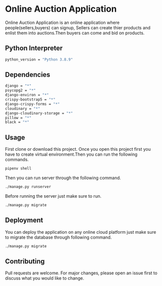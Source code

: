 # Online Auction Application

Online Auction Application is an online application where people(sellers,buyers) can signup, Sellers can create thier products and enlist them into auctions.Then buyers can come and bid on products.
## Python Interpreter
```bash
python_version = "Python 3.8.9"
```
## Dependencies
```bash
django = "*"
psycopg2 = "*"
django-environ = "*"
crispy-bootstrap5 = "*"
django-crispy-forms = "*"
cloudinary = "*"
django-cloudinary-storage = "*"
pillow = "*"
black = "*"
```

## Usage
First clone or download this project.
Once you open this project first you have to create virtual environment.Then you can run the following commands.
```bash
pipenv shell
```
Then you can run server through the following command.
```bash
./manage.py runserver
```

Before running the server just make sure to run.
```bash
./manage.py migrate
```


## Deployment

You can deploy the application on any online cloud platform just make sure to migrate the database through following command.
```bash
./manage.py migrate
```

## Contributing

Pull requests are welcome. For major changes, please open an issue first
to discuss what you would like to change.

